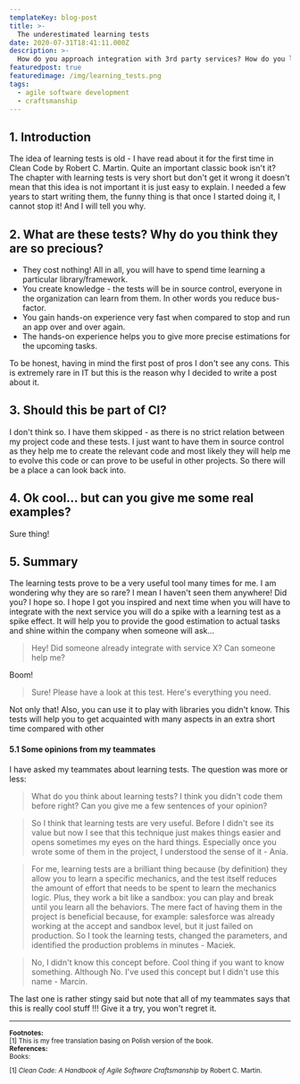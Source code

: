 ```yaml
---
templateKey: blog-post
title: >-
  The underestimated learning tests
date: 2020-07-31T18:41:11.000Z
description: >-
  How do you approach integration with 3rd party services? How do you learn new API which you have to use? Do you write a console app, run and stop it over and over again? If you write a service which will be used by others do you write documentation? Stop wasting time! Learning tests will help you speed up.
featuredpost: true
featuredimage: /img/learning_tests.png
tags:
  - agile software development
  - craftsmanship
---
```

## 1. Introduction
The idea of learning tests is old - I have read about it for the first time in Clean Code by Robert C. Martin. Quite an important classic book isn't it? The chapter with learning tests is very short but don't get it wrong it doesn't mean that this idea is not important it is just easy to explain. I needed a few years to start writing them, the funny thing is that once I started doing it, I cannot stop it! And I will tell you why.

## 2. What are these tests? Why do you think they are so precious?

* They cost nothing! All in all, you will have to spend time learning a particular library/framework.
* You create knowledge - the tests will be in source control, everyone in the organization can learn from them. In other words you reduce bus-factor.
* You gain hands-on experience very fast when compared to stop and run an app over and over again.
* The hands-on experience helps you to give more precise estimations for the upcoming tasks.


To be honest, having in mind the first post of pros I don't see any cons. This is extremely rare in IT but this is the reason why I decided to write a post about it.

## 3. Should this be part of CI?

I don't think so. I have them skipped - as there is no strict relation between my project code and these tests. I just want to have them in source control as they help me to create the relevant code and most likely they will help me to evolve this code or can prove to be useful in other projects. So there will be a place a can look back into.

## 4. Ok cool... but can you give me some real examples?
Sure thing! 

## 5. Summary
The learning tests prove to be a very useful tool many times for me. I am wondering why they are so rare? I mean I haven't seen them anywhere! Did you? I hope so. I hope I got you inspired and next time when you will have to integrate with the next service you will do a spike with a learning test as a spike effect. It will help you to provide the good estimation to actual tasks and shine within the company when someone will ask... 
> Hey! Did someone already integrate with service X? Can someone help me?

Boom! 
> Sure! Please have a look at this test. Here's everything you need.

Not only that! Also, you can use it to play with libraries you didn't know. This tests will help you to get acquainted with many aspects in an extra short time compared with other 

#### 5.1 Some opinions from my teammates
I have asked my teammates about learning tests. The question was more or less:
> What do you think about learning tests? I think you didn't code them before right? Can you give me a few sentences of your opinion?

> So I think that learning tests are very useful. Before I didn't see its value but now I see that this technique just makes things easier and opens sometimes my eyes on the hard things. Especially once you wrote some of them in the project, I understood the sense of it - Ania.

> For me, learning tests are a brilliant thing because (by definition) they allow you to learn a specific mechanics, and the test itself reduces the amount of effort that needs to be spent to learn the mechanics logic. Plus, they work a bit like a sandbox: you can play and break until you learn all the behaviors. The mere fact of having them in the project is beneficial because, for example: salesforce was already working at the accept and sandbox level, but it just failed on production. So I took the learning tests, changed the parameters, and identified the production problems in minutes - Maciek.

 > No, I didn't know this concept before. Cool thing if you want to know something. Although No. I've used this concept but I didn't use this name - Marcin.

 The last one is rather stingy said but note that all of my teammates says that this is really cool stuff !!! Give it a try, you won't regret it.
 
- - -
<small>
<b>Footnotes:</b><br/>
[1] This is my free translation basing on Polish version of the book.<br/>
<b>References:</b><br/>
Books:<br/>

[1] *Clean Code: A Handbook of Agile Software Craftsmanship* by Robert C. Martin.<br/>
